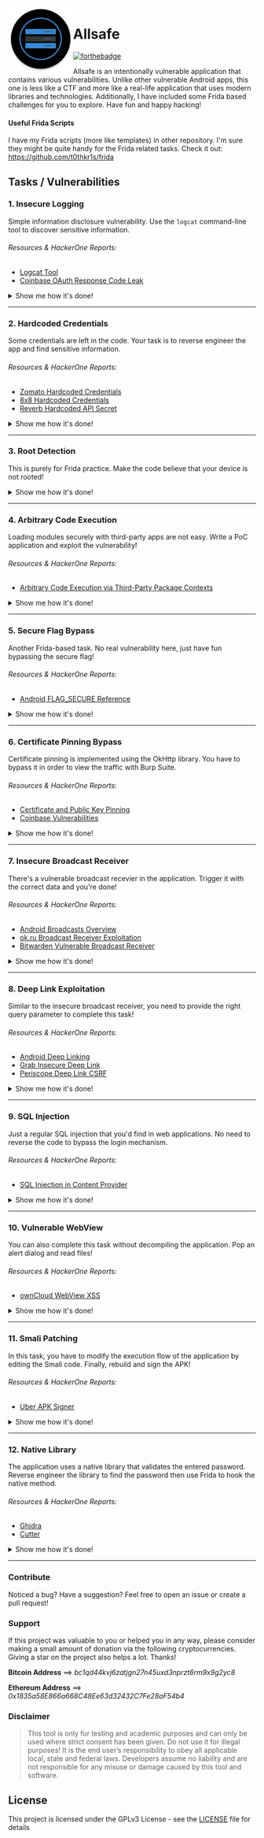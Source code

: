 
 <img align="left" width="132" height="132" src="app/src/main/res/mipmap-xxxhdpi/ic_launcher_round.png">

# Allsafe

[![forthebadge](https://forthebadge.com/images/badges/built-for-android.svg)](https://github.com/t0thkr1s/)

Allsafe is an intentionally vulnerable application that contains various vulnerabilities. Unlike other vulnerable Android apps, this one is less like a CTF and more like a real-life application that uses modern libraries and technologies. Additionally, I have included some Frida based challenges for you to explore. Have fun and happy hacking!

#### Useful Frida Scripts
 
I have my Frida scripts (more like templates) in other repository. I'm sure they might be quite handy for the Frida related tasks. Check it out: https://github.com/t0thkr1s/frida

## Tasks / Vulnerabilities

### 1. Insecure Logging

Simple information disclosure vulnerability. Use the `logcat` command-line tool to discover sensitive information.

###### Resources & HackerOne Reports:

- [Logcat Tool](https://developer.android.com/studio/command-line/logcat)
- [Coinbase OAuth Response Code Leak](https://hackerone.com/reports/5314)

<details>
<summary>Show me how it's done!</summary>
<br>
adb shell 'pidof infosecadventures.allsafe'
<br><br>
Take output and substitue for <pid>
<br><br>
adb shell 'logcat --pid <pid> | grep secret'
<br><br>
</details>

---

### 2. Hardcoded Credentials

Some credentials are left in the code. Your task is to reverse engineer the app and find sensitive information.

###### Resources & HackerOne Reports:

- [Zomato Hardcoded Credentials](https://hackerone.com/reports/246995)
- [8x8 Hardcoded Credentials](https://hackerone.com/reports/412772)
- [Reverb Hardcoded API Secret](https://hackerone.com/reports/351555)

<details>
<summary>Show me how it's done!</summary>
<br>
# TODO
<br><br>
</details>

---

### 3. Root Detection

This is purely for Frida practice. Make the code believe that your device is not rooted!

<details>
<summary>Show me how it's done!</summary>
<br>
https://youtu.be/Gg-3Sw79gEI
<br><br>
</details>

---

### 4. Arbitrary Code Execution

Loading modules securely with third-party apps are not easy. Write a PoC application and exploit the vulnerability!

###### Resources & HackerOne Reports:

- [Arbitrary Code Execution via Third-Party Package Contexts](https://blog.oversecured.com/Android-arbitrary-code-execution-via-third-party-package-contexts/)

<details>
<summary>Show me how it's done!</summary>
<br>
# TODO
<br><br>
</details>

---

### 5. Secure Flag Bypass

Another Frida-based task. No real vulnerability here, just have fun bypassing the secure flag!

###### Resources & HackerOne Reports:

- [Android FLAG_SECURE Reference](https://developer.android.com/reference/android/view/WindowManager.LayoutParams#FLAG_SECURE)

<details>
<summary>Show me how it's done!</summary>
<br>
# TODO
<br><br>
</details>

---

### 6. Certificate Pinning Bypass

Certificate pinning is implemented using the OkHttp library. You have to bypass it in order to view the traffic with Burp Suite.

###### Resources & HackerOne Reports:

- [Certificate and Public Key Pinning](https://owasp.org/www-community/controls/Certificate_and_Public_Key_Pinning)
- [Coinbase Vulnerabilities](https://hackerone.com/reports/5786)

<details>
<summary>Show me how it's done!</summary>
<br>
# TODO
<br><br>
</details>

---

### 7. Insecure Broadcast Receiver

There's a vulnerable broadcast recevier in the application. Trigger it with the correct data and you're done!

###### Resources & HackerOne Reports:

- [Android Broadcasts Overview](https://developer.android.com/guide/components/broadcasts)
- [ok.ru Broadcast Receiver Exploitation](https://hackerone.com/reports/97295)
- [Bitwarden Vulnerable Broadcast Receiver](https://hackerone.com/reports/289000)

<details>
<summary>Show me how it's done!</summary>
<br>
# TODO
<br><br>
</details>

---

### 8. Deep Link Exploitation

Similar to the insecure broadcast receiver, you need to provide the right query parameter to complete this task!

###### Resources & HackerOne Reports:

- [Android Deep Linking](https://developer.android.com/training/app-links/deep-linking)
- [Grab Insecure Deep Link](https://hackerone.com/reports/401793)
- [Periscope Deep Link CSRF](https://hackerone.com/reports/583987)

<details>
<summary>Show me how it's done!</summary>
<br>
# TODO
<br><br>
</details>

---

### 9. SQL Injection

Just a regular SQL injection that you'd find in web applications. No need to reverse the code to bypass the login mechanism.

###### Resources & HackerOne Reports:

- [SQL Injection in Content Provider](https://hackerone.com/reports/291764)

<details>
<summary>Show me how it's done!</summary>
<br>
# TODO
<br><br>
</details>

---

### 10. Vulnerable WebView

You can also complete this task without decompiling the application. Pop an alert dialog and read files!

###### Resources & HackerOne Reports:

- [ownCloud WebView XSS](https://hackerone.com/reports/87835)

<details>
<summary>Show me how it's done!</summary>
<br>
# TODO
<br><br>
</details>

---

### 11. Smali Patching

In this task, you have to modify the execution flow of the application by editing the Smali code. Finally, rebuild and sign the APK!

###### Resources & HackerOne Reports:

- [Uber APK Signer](https://github.com/patrickfav/uber-apk-signer)

<details>
<summary>Show me how it's done!</summary>
<br>
# TODO
<br><br>
</details>

---

### 12. Native Library

The application uses a native library that validates the entered password. Reverse engineer the library to find the password then use Frida to hook the native method.

###### Resources & HackerOne Reports:

- [Ghidra](https://github.com/NationalSecurityAgency/ghidra)
- [Cutter](https://github.com/rizinorg/cutter)

<details>
<summary>Show me how it's done!</summary>
<br>
# TODO
<br><br>
</details>

---

### Contribute

Noticed a bug? Have a suggestion? Feel free to open an issue or create a pull request!

### Support

If this project was valuable to you or helped you in any way, please consider making a small amount of donation via the following cryptocurrencies. Giving a star on the project also helps a lot. Thanks!

**Bitcoin Address**
⟹ *bc1qd44kvj6zatjgn27n45uxd3nprzt6rm9x9g2yc8*

**Ethereum Address**
⟹ *0x1835a58E866a668C48Ee63d32432C7Fe28aF54b4*

### Disclaimer

> This tool is only for testing and academic purposes and can only be used where strict consent has been given. Do not use it for illegal purposes! It is the end user’s responsibility to obey all applicable local, state and federal laws. Developers assume no liability and are not responsible for any misuse or damage caused by this tool and software.

## License

This project is licensed under the GPLv3 License - see the [LICENSE](LICENSE) file for details
